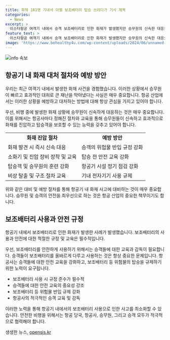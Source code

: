 ```yaml
---
title: 화재 181명 기내서 아찔 보조배터리 탑승 쓰려다가 기사 제목
categories:
  - News
excerpt: >
  이스타항공 여객기 내에서 승객 보조배터리로 인한 화재가 발생했지만 승무원의 신속한 대응으로 큰 사고를 막았습니다. 인천공항에 접근 중이던 ZE512편에서 발생한 이 사건은 승무원이 연기를 발견하고 물을 사용해 화재를 진압한 결과, 인명 피해 없이 잘 해결되었습니다. 이에 따라 승객 및 운항에는 영향이 없었으며, 항공사는 기내 재정비를 완료했다고 밝혔습니다. 보조배터리 화재로 발생하는 사건은 이번이 두 번째로, 이에 대한 안전 대책이 필요해 보입니다.
feature_text: >
  이스타항공 여객기 내에서 승객 보조배터리로 인한 화재가 발생했지만 승무원의 신속한 대응으로 큰 사고를 막았습니다. 인천공항에 접근 중이던 ZE512편에서 발생한 이 사건은 승무원이 연기를 발견하고 물을 사용해 화재를 진압한 결과, 인명 피해 없이 잘 해결되었습니다. 이에 따라 승객 및 운항에는 영향이 없었으며, 항공사는 기내 재정비를 완료했다고 밝혔습니다. 보조배터리 화재로 발생하는 사건은 이번이 두 번째로, 이에 대한 안전 대책이 필요해 보입니다.
image: 'https://www.behealthy4u.com/wp-content/uploads/2024/06/unnamed-file.png'
---
```


<p><img src="https://www.behealthy4u.com/wp-content/uploads/2024/06/unnamed-file.png" alt="info 속보" /></p>

<h2 data-ke-size="size26">항공기 내 화재 대처 절차와 예방 방안</h2>

<p>우리는 최근 여객기 내에서 발생한 화재 사건을 경험했습니다. 이러한 상황에서 승무원이 빠르고 효과적인 대처로 큰 재난을 막아냈다는 사실은 매우 중요합니다. 항공 산업에서는 이러한 상황을 예방하고 대처하는 방법에 대해 항상 관심을 가지고 있어야 합니다.</p>

<p data-ke-size="size16">우선, 비행 중에 발생한 화재 상황에 승무원이 신속하게 대응하는 것은 매우 중요합니다. 이를 위해서는 항공사마다 정해진 절차와 교육을 통해 승무원들이 신속하고 효과적으로 화재를 진압하고 탑승객을 보호할 수 있는 능력을 갖추고 있어야 합니다.</p>

<table>
    <tr>
        <td style="text-align: center; height: 17px;"><b>화재 진압 절차</b></td>
        <td style="text-align: center; height: 17px;"><b>예방 방안</b></td>
    </tr>
    <tr>
        <td>화재 발견 시 즉시 신속 대응</td>
        <td>승객의 위험물 반입 규정 강화</td>
    </tr>
    <tr>
        <td>소화기 및 진압 장비 장착 및 교육</td>
        <td>탑승 전 안전 교육 강화</td>
    </tr>
    <tr>
        <td>탑승객 및 승무원의 훈련 강화</td>
        <td>항공기 시설 정기 점검 강화</td>
    </tr>
    <tr>
        <td>비상 탈출 및 구조 절차 교육</td>
        <td>기내 전자기기 사용 규제</td>
    </tr>
</table>

<p data-ke-size="size16">위와 같은 대비 및 예방 절차를 통해 항공기 내 화재 사고에 대비하는 것이 매우 중요합니다. 승무원 및 승객의 안전을 최우선으로 하는 것은 항공 산업의 중요한 책무이기도 합니다.</p>

<h2 data-ke-size="size26">보조배터리 사용과 안전 규정</h2>

<p>항공기 내에서 보조배터리로 인한 화재가 발생한 사례가 발생했습니다. 보조배터리의 사용과 안전에 대한 적절한 규정 및 교육은 필수적입니다.</p>

<p data-ke-size="size16">우선, 보조배터리를 안전하게 사용하기 위해서는 승객들에 대한 교육과 감독이 필요합니다. 승객들이 보조배터리를 올바르게 다루고 사용하는 것은 항상 중요한 문제입니다. 항공사는 승객들에 대한 안전 교육을 강화하고, 보조배터리 등 위험물의 탑승을 규제하기 위한 노력이 요구됩니다.</p>

<ul>
    <li>보조배터리 사용 시 규정 준수가 필수적</li>
    <li>승객들에 대한 안전 교육의 중요성 강조</li>
    <li>보조배터리 등 위험물 반입 규제 강화</li>
    <li>항공사의 적극적인 승객 교육 및 감독</li>
</ul>

<p data-ke-size="size16">이러한 노력을 통해 항공기 내에서의 보조배터리 사용으로 인한 사고를 최소화할 수 있습니다. 안전한 비행을 위해서는 항공 당국, 항공사, 승무원, 그리고 승객 모두가 적극적으로 협력해야 합니다.</p>
생생한 뉴스, <a href="https://opensis.kr" rel="dofollow">opensis.kr</a>



